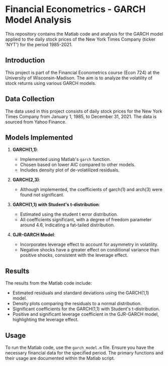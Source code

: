 # Financial Econometrics - GARCH Model Analysis

This repository contains the Matlab code and analysis for the GARCH model applied to the daily stock prices of the New York Times Company (ticker 'NYT') for the period 1985-2021.

## Introduction

This project is part of the Financial Econometrics course (Econ 724) at the University of Wisconsin-Madison. The aim is to analyze the volatility of stock returns using various GARCH models.

## Data Collection

The data used in this project consists of daily stock prices for the New York Times Company from January 1, 1985, to December 31, 2021. The data is sourced from Yahoo Finance.

## Models Implemented

1. **GARCH(1,1)**:
   - Implemented using Matlab's `garch` function.
   - Chosen based on lower AIC compared to other models.
   - Includes density plot of de-volatilized residuals.

2. **GARCH(2,3)**:
   - Although implemented, the coefficients of garch(1) and arch(3) were found not significant.

3. **GARCH(1,1) with Student's t-distribution**:
   - Estimated using the student t error distribution.
   - All coefficients significant, with a degree of freedom parameter around 4.6, indicating a fat-tailed distribution.

4. **GJR-GARCH Model**:
   - Incorporates leverage effect to account for asymmetry in volatility.
   - Negative shocks have a greater effect on conditional variance than positive shocks, consistent with the leverage effect.

## Results

The results from the Matlab code include:

- Estimated residuals and standard deviations using the GARCH(1,1) model.
- Density plots comparing the residuals to a normal distribution.
- Significant coefficients for the GARCH(1,1) with Student's t-distribution.
- Positive and significant leverage coefficient in the GJR-GARCH model, highlighting the leverage effect.

## Usage

To run the Matlab code, use the `garch_model.m` file. Ensure you have the necessary financial data for the specified period. The primary functions and their usage are documented within the Matlab script.
